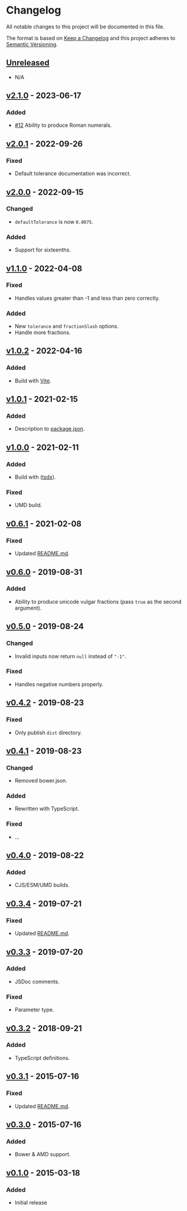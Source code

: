 # Changelog

All notable changes to this project will be documented in this file.

The format is based on [Keep a Changelog](http://keepachangelog.com/en/1.0.0/)
and this project adheres to [Semantic Versioning](http://semver.org/spec/v2.0.0.html).

## [Unreleased]

- N/A

## [v2.1.0] - 2023-06-17

### Added

- [#12] Ability to produce Roman numerals.

## [v2.0.1] - 2022-09-26

### Fixed

- Default tolerance documentation was incorrect.

## [v2.0.0] - 2022-09-15

### Changed

- `defaultTolerance` is now `0.0075`.

### Added

- Support for sixteenths.

## [v1.1.0] - 2022-04-08

### Fixed

- Handles values greater than -1 and less than zero correctly.

### Added

- New `tolerance` and `fractionSlash` options.
- Handle more fractions.

## [v1.0.2] - 2022-04-16

### Added

- Build with [Vite](https://vitejs.dev/).

## [v1.0.1] - 2021-02-15

### Added

- Description to [package.json](./package.json).

## [v1.0.0] - 2021-02-11

### Added

- Build with ([tsdx](https://tsdx.io/)).

### Fixed

- UMD build.

## [v0.6.1] - 2021-02-08

### Fixed

- Updated [README.md](./README.md).

## [v0.6.0] - 2019-08-31

### Added

- Ability to produce unicode vulgar fractions (pass `true` as the second argument).

## [v0.5.0] - 2019-08-24

### Changed

- Invalid inputs now return `null` instead of `"-1"`.

### Fixed

- Handles negative numbers properly.

## [v0.4.2] - 2019-08-23

### Fixed

- Only publish `dist` directory.

## [v0.4.1] - 2019-08-23

### Changed

- Removed bower.json.

### Added

- Rewritten with TypeScript.

### Fixed

- ...

## [v0.4.0] - 2019-08-22

### Added

- CJS/ESM/UMD builds.

## [v0.3.4] - 2019-07-21

### Fixed

- Updated [README.md](./README.md).

## [v0.3.3] - 2019-07-20

### Added

- JSDoc comments.

### Fixed

- Parameter type.

## [v0.3.2] - 2018-09-21

### Added

- TypeScript definitions.

## [v0.3.1] - 2015-07-16

### Fixed

- Updated [README.md](./README.md).

## [v0.3.0] - 2015-07-16

### Added

- Bower & AMD support.

## [v0.1.0] - 2015-03-18

### Added

- Initial release

<!-- Issue/PR links -->

[#12]: https://github.com/jakeboone02/format-quantity/pull/12

<!-- Release comparison links -->

[unreleased]: https://github.com/jakeboone02/format-quantity/compare/v2.1.0...HEAD
[v2.1.0]: https://github.com/jakeboone02/format-quantity/compare/v2.0.1...v2.1.0
[v2.0.1]: https://github.com/jakeboone02/format-quantity/compare/v2.0.0...v2.0.1
[v2.0.0]: https://github.com/jakeboone02/format-quantity/compare/v1.1.0...v2.0.0
[v1.1.0]: https://github.com/jakeboone02/format-quantity/compare/v1.0.2...v1.1.0
[v1.0.2]: https://github.com/jakeboone02/format-quantity/compare/v1.0.1...v1.0.2
[v1.0.1]: https://github.com/jakeboone02/format-quantity/compare/v1.0.0...v1.0.1
[v1.0.0]: https://github.com/jakeboone02/format-quantity/compare/v0.6.1...v1.0.0
[v0.6.1]: https://github.com/jakeboone02/format-quantity/compare/v0.6.0...v0.6.1
[v0.6.0]: https://github.com/jakeboone02/format-quantity/compare/v0.5.0...v0.6.0
[v0.5.0]: https://github.com/jakeboone02/format-quantity/compare/v0.4.2...v0.5.0
[v0.4.2]: https://github.com/jakeboone02/format-quantity/compare/v0.4.1...v0.4.2
[v0.4.1]: https://github.com/jakeboone02/format-quantity/compare/v0.4.0...v0.4.1
[v0.4.0]: https://github.com/jakeboone02/format-quantity/compare/v0.3.4...v0.4.0
[v0.3.4]: https://github.com/jakeboone02/format-quantity/compare/v0.3.3...v0.3.4
[v0.3.3]: https://github.com/jakeboone02/format-quantity/compare/v0.3.2...v0.3.3
[v0.3.2]: https://github.com/jakeboone02/format-quantity/compare/v0.3.1...v0.3.2
[v0.3.1]: https://github.com/jakeboone02/format-quantity/compare/v0.3.0...v0.3.1
[v0.3.0]: https://github.com/jakeboone02/format-quantity/compare/v0.1.0...v0.3.0
[v0.1.0]: https://github.com/jakeboone02/format-quantity/tree/v0.1.0
